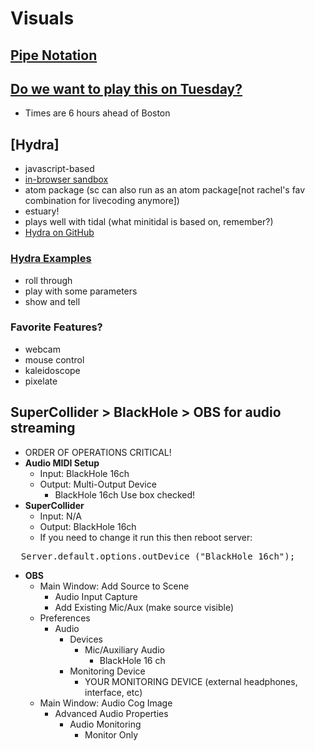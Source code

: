 # Visuals

## [Pipe Notation](https://github.com/supercollider/supercollider/wiki/Code-style-guidelines)

## [Do we want to play this on Tuesday?](https://livecodera.glitch.me/)
- Times are 6 hours ahead of Boston

## [Hydra]
- javascript-based
- [in-browser sandbox](https://hydra.ojack.xyz/?sketch_id=rangga_2)
- atom package (sc can also run as an atom package[not rachel's fav combination for livecoding anymore])
- estuary!
- plays well with tidal (what minitidal is based on, remember?)
- [Hydra on GitHub](https://github.com/hydra-synth/hydra)

### [Hydra Examples](https://github.com/hydra-synth/hydra-examples)
- roll through
- play with some parameters
- show and tell

### Favorite Features?
- webcam
- mouse control
- kaleidoscope
- pixelate

## SuperCollider > BlackHole > OBS for audio streaming
- ORDER OF OPERATIONS CRITICAL!
- **Audio MIDI Setup**
  - Input: BlackHole 16ch
  - Output: Multi-Output Device
    - BlackHole 16ch Use box checked!
- **SuperCollider**
  - Input: N/A
  - Output: BlackHole 16ch
  - If you need to change it run this then reboot server:
<pre>
  Server.default.options.outDevice_("BlackHole 16ch");
</pre>
- **OBS**
  - Main Window: Add Source to Scene
    - Audio Input Capture
    - Add Existing
        Mic/Aux (make source visible)
  - Preferences
    - Audio
      - Devices
        - Mic/Auxiliary Audio
          - BlackHole 16 ch
      - Monitoring Device
        - YOUR MONITORING DEVICE (external headphones, interface, etc)
  - Main Window: Audio Cog Image
      - Advanced Audio Properties
        - Audio Monitoring
          - Monitor Only
